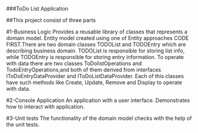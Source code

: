 ###ToDo List Application

##This project consist of three parts

#1-Business Logic
Provides a reusable library of classes that represents a domain model. Entity model
created using one of Entity approaches CODE FIRST.There are two domain classes
TODOList and TODOEntry which are describing business domain. TODOList is
responsible for storing list info, while TODOEntry is responsible for storing entry
information. To operate with data there are two classes ToDolistOperations and
TodoEntryOperations,and both of them derived from interfaces IToDoEntryDataProvider
and IToDoListDataProvider. Each of this classes have such methods like
Create, Update, Remove and Display to operate with data.

#2-Console Application
An application with a user interface. Demonstrates how to interact with application.

#3-Unit tests
The functionality of the domain model checks with the help of the unit tests.
